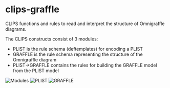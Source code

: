 clips-graffle
=============

CLIPS functions and rules to read and interpret the structure of Omnigraffle diagrams.

The CLIPS constructs consist of 3 modules:

- PLIST is the rule schema (deftemplates) for encoding a PLIST
- GRAFFLE is the rule schema representing the structure of the Omnigraffle diagram
- PLIST->GRAFFLE contains the rules for building the GRAFFLE model from the PLIST model

![Modules](https://raw.github.com/nickmain/clips-graffle/master/docs/graffle-model/Modules.png)
![PLIST](https://raw.github.com/nickmain/clips-graffle/master/docs/graffle-model/PLIST.png)
![GRAFFLE](https://raw.github.com/nickmain/clips-graffle/master/docs/graffle-model/GRAF.png)